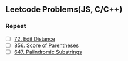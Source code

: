 ## Leetcode Problems(JS, C/C++)

### Repeat

- [ ] [72. Edit Distance](./string/72.%20Edit%20Distance%20!!!!!!!!%20DP)
- [ ] [856. Score of Parentheses](./string/856.%20Score%20of%20Parentheses%20!!!!!!!!)
- [ ] [647. Palindromic Substrings](./string/647.%20Palindromic%20Substrings)
